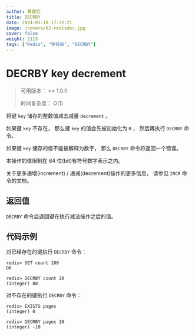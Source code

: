 ```yaml
---
author: 黄健宏
title: DECRBY
date: 2024-03-10 17:32:21
image: /covers/02-redisdoc.jpg
cover: false
weight: 2115
tags: ["Redis", "字符串", "DECRBY"]
---
```


# DECRBY key decrement

> 可用版本： >= 1.0.0
> 
> 时间复杂度： O(1)

将键 `key` 储存的整数值减去减量 `decrement` 。

如果键 `key` 不存在， 那么键 `key` 的值会先被初始化为 `0` ， 然后再执行 `DECRBY` 命令。

如果键 `key` 储存的值不能被解释为数字， 那么 `DECRBY` 命令将返回一个错误。

本操作的值限制在 64 位(bit)有符号数字表示之内。

关于更多递增(increment) / 递减(decrement)操作的更多信息， 请参见 `INCR` 命令的文档。

## 返回值

`DECRBY` 命令会返回键在执行减法操作之后的值。

## 代码示例

对已经存在的键执行 `DECRBY` 命令：

```shell
redis> SET count 100
OK

redis> DECRBY count 20
(integer) 80
```

对不存在的键执行 `DECRBY` 命令：

```shell
redis> EXISTS pages
(integer) 0

redis> DECRBY pages 10
(integer) -10
```